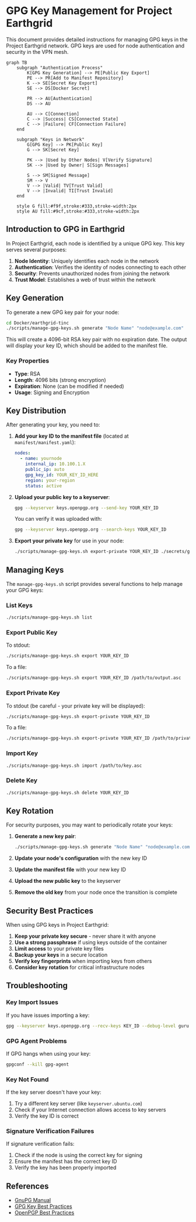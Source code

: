 # GPG Key Management for Project Earthgrid

This document provides detailed instructions for managing GPG keys in the Project Earthgrid network. GPG keys are used for node authentication and security in the VPN mesh.

```mermaid
graph TB
    subgraph "Authentication Process"
        K[GPG Key Generation] --> PE[Public Key Export]
        PE --> PR[Add to Manifest Repository]
        K --> SE[Secret Key Export]
        SE --> DS[Docker Secret]
        
        PR --> AU[Authentication]
        DS --> AU
        
        AU --> C[Connection]
        C --> |Success| CS[Connected State]
        C --> |Failure| CF[Connection Failure]
    end
    
    subgraph "Keys in Network"
        G[GPG Key] --> PK[Public Key]
        G --> SK[Secret Key]
        
        PK --> |Used by Other Nodes| V[Verify Signature]
        SK --> |Used by Owner| S[Sign Messages]
        
        S --> SM[Signed Message]
        SM --> V
        V --> |Valid| TV[Trust Valid]
        V --> |Invalid| TI[Trust Invalid]
    end
    
    style G fill:#f9f,stroke:#333,stroke-width:2px
    style AU fill:#9cf,stroke:#333,stroke-width:2px
```

## Introduction to GPG in Earthgrid

In Project Earthgrid, each node is identified by a unique GPG key. This key serves several purposes:

1. **Node Identity**: Uniquely identifies each node in the network
2. **Authentication**: Verifies the identity of nodes connecting to each other
3. **Security**: Prevents unauthorized nodes from joining the network
4. **Trust Model**: Establishes a web of trust within the network

## Key Generation

To generate a new GPG key pair for your node:

```bash
cd Docker/earthgrid-tinc
./scripts/manage-gpg-keys.sh generate "Node Name" "node@example.com"
```

This will create a 4096-bit RSA key pair with no expiration date. The output will display your key ID, which should be added to the manifest file.

### Key Properties

- **Type**: RSA
- **Length**: 4096 bits (strong encryption)
- **Expiration**: None (can be modified if needed)
- **Usage**: Signing and Encryption

## Key Distribution

After generating your key, you need to:

1. **Add your key ID to the manifest file** (located at `manifest/manifest.yaml`):
   ```yaml
   nodes:
     - name: yournode
       internal_ip: 10.100.1.X
       public_ip: auto
       gpg_key_id: YOUR_KEY_ID_HERE
       region: your-region
       status: active
   ```

2. **Upload your public key to a keyserver**:
   ```bash
   gpg --keyserver keys.openpgp.org --send-key YOUR_KEY_ID
   ```
   
   You can verify it was uploaded with:
   ```bash
   gpg --keyserver keys.openpgp.org --search-keys YOUR_KEY_ID
   ```

3. **Export your private key** for use in your node:
   ```bash
   ./scripts/manage-gpg-keys.sh export-private YOUR_KEY_ID ./secrets/gpg_private_key.asc
   ```

## Managing Keys

The `manage-gpg-keys.sh` script provides several functions to help manage your GPG keys:

### List Keys

```bash
./scripts/manage-gpg-keys.sh list
```

### Export Public Key

To stdout:
```bash
./scripts/manage-gpg-keys.sh export YOUR_KEY_ID
```

To a file:
```bash
./scripts/manage-gpg-keys.sh export YOUR_KEY_ID /path/to/output.asc
```

### Export Private Key

To stdout (be careful - your private key will be displayed):
```bash
./scripts/manage-gpg-keys.sh export-private YOUR_KEY_ID
```

To a file:
```bash
./scripts/manage-gpg-keys.sh export-private YOUR_KEY_ID /path/to/private-key.asc
```

### Import Key

```bash
./scripts/manage-gpg-keys.sh import /path/to/key.asc
```

### Delete Key

```bash
./scripts/manage-gpg-keys.sh delete YOUR_KEY_ID
```

## Key Rotation

For security purposes, you may want to periodically rotate your keys:

1. **Generate a new key pair**:
   ```bash
   ./scripts/manage-gpg-keys.sh generate "Node Name" "node@example.com"
   ```

2. **Update your node's configuration** with the new key ID

3. **Update the manifest file** with your new key ID

4. **Upload the new public key** to the keyserver

5. **Remove the old key** from your node once the transition is complete

## Security Best Practices

When using GPG keys in Project Earthgrid:

1. **Keep your private key secure** - never share it with anyone
2. **Use a strong passphrase** if using keys outside of the container
3. **Limit access** to your private key files
4. **Backup your keys** in a secure location
5. **Verify key fingerprints** when importing keys from others
6. **Consider key rotation** for critical infrastructure nodes 

## Troubleshooting

### Key Import Issues

If you have issues importing a key:
```bash
gpg --keyserver keys.openpgp.org --recv-keys KEY_ID --debug-level guru
```

### GPG Agent Problems

If GPG hangs when using your key:
```bash
gpgconf --kill gpg-agent
```

### Key Not Found

If the key server doesn't have your key:
1. Try a different key server (like `keyserver.ubuntu.com`)
2. Check if your Internet connection allows access to key servers
3. Verify the key ID is correct

### Signature Verification Failures

If signature verification fails:
1. Check if the node is using the correct key for signing
2. Ensure the manifest has the correct key ID
3. Verify the key has been properly imported

## References

- [GnuPG Manual](https://www.gnupg.org/documentation/manuals/gnupg/)
- [GPG Key Best Practices](https://github.com/drduh/YubiKey-Guide)
- [OpenPGP Best Practices](https://riseup.net/en/security/message-security/openpgp/best-practices)